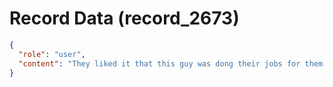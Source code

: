 # Record Data (record_2673)

```json
{
  "role": "user",
  "content": "They liked it that this guy was dong their jobs for them and he liked to be in control? but even then how can i do my own job without asing questions? "
}
```
